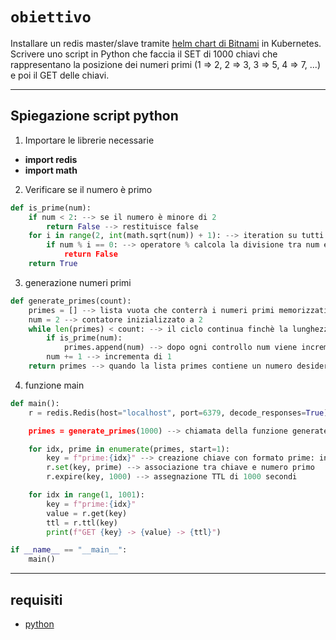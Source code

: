 # `obiettivo`
Installare un redis master/slave tramite [helm chart di Bitnami](https://github.com/bitnami/charts/tree/main/bitnami/redis) in Kubernetes. 
Scrivere uno script in Python che faccia il SET di 1000 chiavi che rappresentano la posizione dei  numeri primi (1 => 2, 2 => 3, 3 => 5, 4 => 7, ...) e poi il GET delle chiavi.

---
## Spiegazione script python
1. Importare le librerie necessarie
- **import redis**
- **import math**
2. Verificare se il numero è primo
```python
def is_prime(num):
    if num < 2: --> se il numero è minore di 2 
        return False --> restituisce false
    for i in range(2, int(math.sqrt(num)) + 1): --> iteration su tutti i numeri interi da 2 fino alla radice quadrata di num
        if num % i == 0: --> operatore % calcola la divisione tra num e l'indice se il resto non da zero la condizione  altrimenti ritorna true 
            return False 
    return True
```
3. generazione numeri primi
```python
def generate_primes(count):
    primes = [] --> lista vuota che conterrà i numeri primi memorizzati
    num = 2 --> contatore inizializzato a 2
    while len(primes) < count: --> il ciclo continua finchè la lunghezza della lista primes è inferiore a count
        if is_prime(num): 
            primes.append(num) --> dopo ogni controllo num viene incrementato di 1 per testare il numero successivo 
        num += 1 --> incrementa di 1
    return primes --> quando la lista primes contiene un numero desiderato di numeri primi viene restituita
```
4. funzione main
```python
def main():
    r = redis.Redis(host="localhost", port=6379, decode_responses=True) --> connessione a un' istanza di Redis locale

    primes = generate_primes(1000) --> chiamata della funzione generate_primes per ottenere una lista dei primi 1000 numeri primi 

    for idx, prime in enumerate(primes, start=1):  
        key = f"prime:{idx}" --> creazione chiave con formato prime: indice es: prime:2
        r.set(key, prime) --> associazione tra chiave e numero primo
        r.expire(key, 1000) --> assegnazione TTL di 1000 secondi 

    for idx in range(1, 1001):
        key = f"prime:{idx}"
        value = r.get(key)
        ttl = r.ttl(key)
        print(f"GET {key} -> {value} -> {ttl}")

if __name__ == "__main__":
    main()
```
---
## requisiti
- [python](https://www.python.org)

